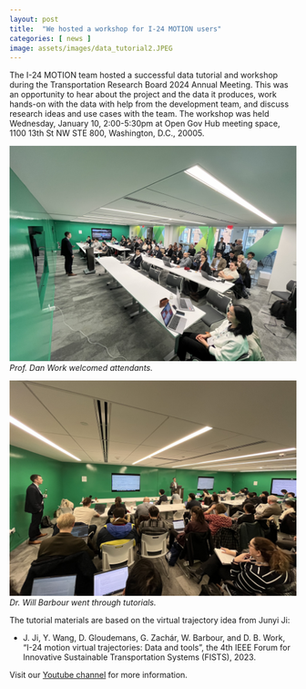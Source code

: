 ```yaml
---
layout: post
title:  "We hosted a workshop for I-24 MOTION users"
categories: [ news ]
image: assets/images/data_tutorial2.JPEG
---
```

The I-24 MOTION team hosted a successful data tutorial and workshop during the Transportation Research Board 2024 Annual Meeting. This was an opportunity to hear about the project and the data it produces, work hands-on with the data with help from the development team, and discuss research ideas and use cases with the team. The workshop was held Wednesday, January 10, 2:00-5:30pm at Open Gov Hub meeting space, 1100 13th St NW STE 800, Washington, D.C., 20005.

![alt text](../assets/images/data_tutorial1.jpeg)*Prof. Dan Work welcomed attendants.*

![alt text](../assets/images/data_tutorial3.jpeg)*Dr. Will Barbour went through tutorials.*

The tutorial materials are based on the virtual trajectory idea from Junyi Ji:
- J. Ji, Y. Wang, D. Gloudemans, G. Zachár, W. Barbour, and D. B. Work, “I-24 motion virtual trajectories: Data and tools”, the 4th IEEE Forum for Innovative Sustainable Transportation Systems (FISTS), 2023.

Visit our [Youtube channel](https://www.youtube.com/@I-24MOTION) for more information.
